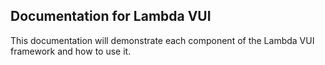 ## Documentation for Lambda VUI

This documentation will demonstrate each component of the Lambda VUI framework and how to use it.